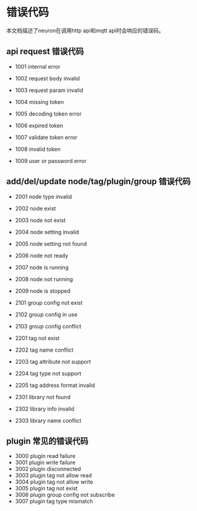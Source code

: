 # 错误代码

本文档描述了neuron在调用http api和mqtt api时会响应的错误码。

## api request 错误代码

* 1001 internal error

* 1002    request body invalid
* 1003    request param invalid
* 1004    missing token
* 1005    decoding token error
* 1006    expired token
* 1007    validate token error
* 1008    invalid token
* 1009    user or password error

## add/del/update node/tag/plugin/group 错误代码

* 2001    node type invalid

* 2002    node exist
* 2003    node not exist
* 2004    node setting invalid
* 2005    node setting not found
* 2006    node not ready
* 2007    node is running
* 2008    node not running
* 2009    node is stopped

* 2101    group config not exist
* 2102    group config in use
* 2103    group config conflict

* 2201    tag not exist
* 2202    tag name conflict
* 2203    tag attribute not support
* 2204    tag type not support
* 2205    tag address format invalid

* 2301    library not found
* 2302    library info invalid
* 2303    library name conflict

## plugin 常见的错误代码

* 3000    plugin read failure
* 3001    plugin write failure
* 3002    plugin disconnected
* 3003    plugin tag not allow read
* 3004    plugin tag not allow write
* 3005    plugin tag not exist
* 3006    plugin group config not subscribe
* 3007    plugin tag type mismatch
